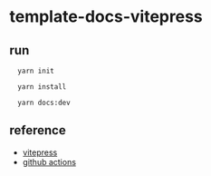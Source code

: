 # template-docs-vitepress

## run 
  ~~~
    yarn init
  ~~~
  ~~~
    yarn install
  ~~~
  ~~~
    yarn docs:dev
  ~~~

## reference
- [vitepress](https://vitepress.vuejs.org/)
- [github actions](https://docs.github.com/cn/actions)